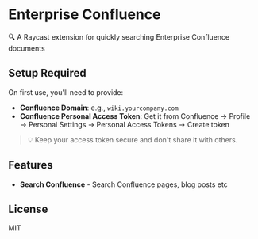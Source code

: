 # Enterprise Confluence

🔍 A Raycast extension for quickly searching Enterprise Confluence documents

## Setup Required

On first use, you'll need to provide:

- **Confluence Domain**: e.g., `wiki.yourcompany.com`
- **Confluence Personal Access Token**: Get it from Confluence → Profile → Personal Settings → Personal Access Tokens → Create token

> 💡 Keep your access token secure and don't share it with others.

## Features

- **Search Confluence** - Search Confluence pages, blog posts etc

## License

MIT
